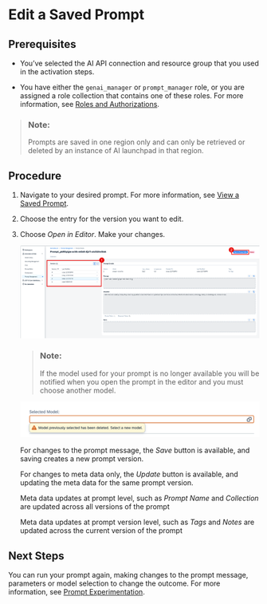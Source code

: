 <!-- loio5f53a57b2beb4eac846201ecb4daae21 -->

# Edit a Saved Prompt



<a name="loio5f53a57b2beb4eac846201ecb4daae21__prereq_yxf_gyb_rzb"/>

## Prerequisites

-   You’ve selected the AI API connection and resource group that you used in the activation steps.

-   You have either the `genai_manager` or `prompt_manager` role, or you are assigned a role collection that contains one of these roles. For more information, see [Roles and Authorizations](security-e4cf710.md#loio4ef8499d7a4945ec854e3b4590830bcc).


> ### Note:  
> Prompts are saved in one region only and can only be retrieved or deleted by an instance of AI launchpad in that region.



<a name="loio5f53a57b2beb4eac846201ecb4daae21__steps_tfy_jcv_jzb"/>

## Procedure

1.  Navigate to your desired prompt. For more information, see [View a Saved Prompt](view-a-saved-prompt-d07a272.md).

2.  Choose the entry for the version you want to edit.

3.  Choose *Open in Editor*. Make your changes.

    ![](images/eidutsavedprompt2503b_69091b3.png)

    > ### Note:  
    > If the model used for your prompt is no longer available you will be notified when you open the prompt in the editor and you must choose another model.

    ![](images/choose_new_model_e70d769.png)

    For changes to the prompt message, the *Save* button is available, and saving creates a new prompt version.

    For changes to meta data only, the *Update* button is available, and updating the meta data for the same prompt version.

    Meta data updates at prompt level, such as *Prompt Name* and *Collection* are updated across all versions of the prompt

    Meta data updates at prompt version level, such as *Tags* and *Notes* are updated across the current version of the prompt




## Next Steps

You can run your prompt again, making changes to the prompt message, parameters or model selection to change the outcome. For more information, see [Prompt Experimentation](prompt-experimentation-384cc0c.md).

